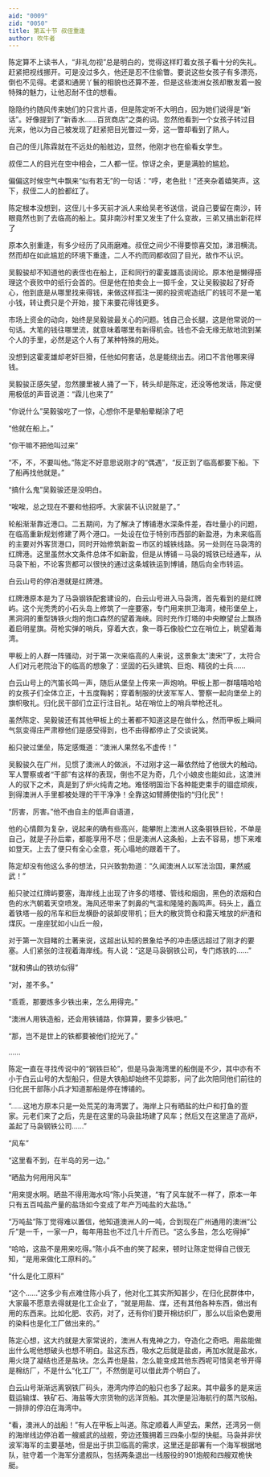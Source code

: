 ```yaml
---
aid: "0009"
zid: "0050"
title: 第五十节 叔侄重逢
author: 吹牛者
---
```


陈定算不上读书人，“非礼勿视”总是明白的，觉得这样盯着女孩子看十分的失礼。赶紧把视线挪开。可是没过多久，他还是忍不住偷瞥。要说这些女孩子有多漂亮，倒也不见得。老婆和通房丫鬟的相貌也还算不差，但是这些澳洲女孩却散发着一股特殊的魅力，让他忍耐不住的想看。

隐隐约约随风传来她们的只言片语，但是陈定听不大明白，因为她们说得是“新话”。好像提到了“新香水……百货商店”之类的词。忽然他看到一个女孩子转过目光来，他以为自己被发现了赶紧把目光瞥过一旁，这一瞥却看到了熟人。

自己的侄儿陈霖就在不远处的船舷边，显然，他刚才也在偷看女学生。

叔侄二人的目光在空中相会，二人都一怔。惊讶之余，更是满脸的尴尬。

偏偏这时候空气中飘来“似有若无”的一句话：“哼，老色批！”还夹杂着嬉笑声。这下，叔侄二人的脸都红了。



陈定根本没想到，这侄儿十多天前才派人来给吴老爷送信，说自己要留在南沙，转眼竟然也到了去临高的船上。莫非南沙村里又发生了什么变故，三弟又搞出新花样了

原本久别重逢，有多少经历了风雨磨难。叔侄之间少不得要惊喜交加，涕泪横流。然而却在如此尴尬的环境下重逢，二人不约而同都收回了目光，故作不认识。

吴毅骏却不知道他的表侄也在船上，正和同行的霍麦雄高谈阔论。原本他是懒得搭理这个衰败中的纸行会首的。但是他在拍卖会上一掷千金，又让吴毅骏起了好奇心，他到底是从哪里找来得钱，来做这样孤注一掷的投资呢造纸厂的钱可不是一笔小钱，转让费只是个开始，接下来要花得钱更多。

市场上资金的动向，始终是吴毅骏最关心的问题。钱自己会长腿，这是他常说的一句话。大笔的钱往哪里流，就意味着哪里有新得机会。钱也不会无缘无故地流到某个人的手里，必然是这个人有了某种特殊的用处。

没想到这霍麦雄却老奸巨猾，任他如何套话，总是能绕出去。闭口不言他哪来得钱。

吴毅骏正感失望，忽然腰里被人捅了一下，转头却是陈定，还没等他发话，陈定便用极低的声音说道：“霖儿也来了”

“你说什么”吴毅骏吃了一惊，心想你不是晕船晕糊涂了吧

“他就在船上。”

“你干嘛不把他叫过来”

“不，不，不要叫他。”陈定不好意思说刚才的“偶遇”，“反正到了临高都要下船。下了船再找他就是。”

“搞什么鬼”吴毅骏还是没明白。

“唉唉，总之现在不要和他招呼。大家装不认识就是了。”

轮船渐渐靠近港口。二五期间，为了解决了博铺港水深条件差，吞吐量小的问题，在临高重新规划修建了两个港口。一处设在位于特别市西部的新盈港，为未来临高的主要对外客货港口，同时开始修筑新盈－市区的城铁线路。另一处则在马袅湾的红牌港。这里虽然水文条件总体不如新盈，但是从博铺－马袅的城铁已经通车，从马袅下船，不论客货都可以很快的通过这条城铁运到博铺，随后向全市转运。

白云山号的停泊港就是红牌港。

红牌港原本是为了马袅钢铁配套建设的，白云山号进入马袅湾，首先看到的是红牌屿。这个光秃秃的小石头岛上修筑了一座要塞，专门用来拱卫海湾，棱形堡垒上，黑洞洞的重型铸铁火炮的炮口森然的望着海峡。同时充作灯塔的中央瞭望台上飘扬着启明星旗。荷枪实弹的哨兵，穿着大衣，象一尊石像般伫立在哨位上，眺望着海湾。

甲板上的人群一阵骚动，对于第一次来临高的人来说，这景象太“澳宋”了，太符合人们对元老院治下的临高的想象了：坚固的石头建筑、巨炮、精锐的士兵……

白云山号上的汽笛长鸣一声，随后从堡垒上传来一声炮响。甲板上那一群嘻嘻哈哈的女孩子们全体立正，十五度鞠躬；穿着制服的伏波军军人、警察一起向堡垒上的旗帜敬礼。归化民干部们立正行注目礼。站在哨位上的哨兵举枪还礼。

虽然陈定、吴毅骏还有其他甲板上的土著都不知道这是在做什么，然而甲板上瞬间气氛变得庄严肃穆他们是感受得到，也不由得都停止了交谈说笑。

船只驶过堡垒，陈定感慨道：“澳洲人果然名不虚传！”

吴毅骏久在广州，见惯了澳洲人的做派，不过刚才这一幕依然给了他很大的触动。军人警察或者“干部”有这样的表现，倒也不足为奇，几个小娘皮也能如此，这澳洲人的驭下之术，真是到了炉火纯青之地。难怪明国治下各种能吏束手的锢症顽疾，到得澳洲人手里都被处理的干干净净！全靠这如臂膊使指的“归化民”！

“厉害，厉害。”他不由自主的低声自语道，

他的心情颇为复杂，说起来的确有些高兴，能攀附上澳洲人这条钢铁巨轮，不单是自己，就是子孙后辈，都能享用不尽；但是澳洲人这条船，上去不容易，想下来难如登天。上去了便只有全心全意，死心塌地的跟着干了。

陈定却没有他这么多的想法，只兴致勃勃道：“久闻澳洲人以军法治国，果然威武！”

船只驶过红牌屿要塞，海岸线上出现了许多的塔楼、管线和烟囱，黑色的浓烟和白色的水汽朝着天空喷发。海风还带来了刺鼻的气温和隆隆的轰鸣声。码头上，矗立着铁塔一般的吊车和巨龙横卧的装卸皮带机；巨大的散货筒仓和露天堆放的炉渣和煤灰。一座座犹如小山丘一般，

对于第一次目睹的土著来说，这超出认知的景象给予的冲击感远超过了刚才的要塞。人们紧张的注视着海岸线。有人说：“这是马袅钢铁公司，专门炼铁的……”

“就和佛山的铁坊似得”

“对，差不多。”

“乖乖，那要炼多少铁出来，怎么用得完。”

“澳洲人用铁造船，还会用铁铺路，你算算，要多少铁吧。”

“那，岂不是世上的铁都要被他们挖光了。”

……

陈定一直在寻找传说中的“钢铁巨轮”，但是马袅海湾里的船倒是不少，其中亦有不小于白云山号的大型船只，但是大铁船却始终不见踪影，问了此次陪同他们前往的归化民干部陈小兵才知道那船是停在博铺的。

“……这地方原本只是一处荒芜的海湾罢了。海岸上只有晒盐的灶户和打鱼的疍家。元老们来了之后，先是在这里的马袅盐场建了风车；然后又在这里造了高炉，盖起了马袅钢铁公司……”

“风车”

“这里看不到，在半岛的另一边。”

“晒盐为何用用风车”

“用来提水啊。晒盐不得用海水吗”陈小兵笑道，“有了风车就不一样了，原本一年只有五百吨盐产量的盐场如今变成了年产万吨盐的大盐场。”

“万吨盐”陈丁觉得难以置信，他知道澳洲人的一吨，合到现在广州通用的澳洲“公斤”是一千，一家一户，每年用盐也不过几十斤而已。“这么多盐，怎么吃得掉”

“哈哈，这盐不是用来吃得。”陈小兵不由的笑了起来，顿时让陈定觉得自己很无知，“是用来做化工原料的。”

“什么是化工原料”

“这个……”这多少有点难住陈小兵了，他对化工其实所知甚少，在归化民群体中，大家最不愿意去得就是化工企业了，“就是用盐、煤，还有其他各种东西，做出有用的东西来。比如化肥、农药，对了，还有你们要开棉纺织厂，那么以后染色要用的染料也是化工厂做出来的。”

陈定心想，这大约就是大家常说的，澳洲人有鬼神之力，夺造化之奇吧。用盐能做出什么呢他想破头也想不明白。盐这东西，吸水之后就是盐卤，再加水就是盐水，用火烧了凝结也还是盐块。怎么弄也是盐，怎么能变成其他东西呢可惜吴老爷开得是棉纺厂，不是什么“化工厂”，不然倒是可以借此弄个明白了。

白云山号渐渐远离钢铁厂码头，港湾内停泊的船只也多了起来。其中最多的是来运载运输煤、铁矿石、海盐等大宗货物的远洋货船。其次便是沿海航行的蒸汽驳船。一排排的停泊在海湾中。

“看，澳洲人的战船！”有人在甲板上叫道。陈定顺着人声望去。果然，还湾另一侧的海岸线边停泊着一艘威武的战舰，旁边还簇拥着三四条小型的快艇。马袅并非伏波军海军的主要基地，但是出于拱卫临高的需求，这里还是部署有一个海军根据地队，驻守着一个海军分遣舰队，包括两条退出一线服役的901炮舰和四艘双桅快艇。


